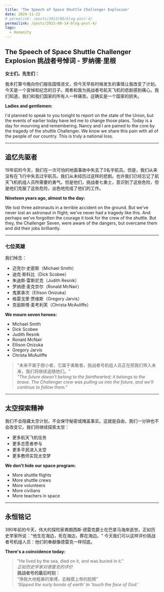 ```yaml
---
title: 'The Speech of Space Shuttle Challenger Explosion'
date: 2024-11-22
# permalink: /posts/2012/08/blog-post-4/
permailink: /posts/2015-08-14-blog-post-4/
tags:
  - Humanity
---
```


The Speech of Space Shuttle Challenger Explosion 
挑战者号悼词 - 罗纳德·里根
----

**女士们，先生们：**

我本打算今晚向你们报告国情咨文，但今天早些时候发生的事情让我改变了计划。今天是一个哀悼和纪念的日子。南希和我为挑战者号航天飞机的悲剧感到痛心。我们知道，我们和我们国家的所有人一样痛苦。这确实是一个国家的损失。

**Ladies and gentlemen:**

I'd planned to speak to you tonight to report on the state of the Union, but the events of earlier today have led me to change those plans. Today is a day for mourning and remembering. Nancy and I are pained to the core by the tragedy of the shuttle Challenger. We know we share this pain with all of the people of our country. This is truly a national loss.

---

## 追忆先驱者

19年前的今天，我们在一次可怕的地面事故中失去了3名宇航员。但是，我们从来没有在飞行中失去过宇航员。我们从未经历过这样的悲剧。也许我们已经忘记了航天飞机机组人员所需要的勇气。但是他们，挑战者七勇士，意识到了这些危险，但是他们克服了这些危险，出色地完成了他们的工作。

**Nineteen years ago, almost to the day:**

We lost three astronauts in a terrible accident on the ground. But we've never lost an astronaut in flight; we've never had a tragedy like this. And perhaps we've forgotten the courage it took for the crew of the shuttle. But they, the Challenger Seven, were aware of the dangers, but overcame them and did their jobs brilliantly.

---

### 七位英雄

我们悼念：
- 迈克尔·史密斯（Michael Smith）
- 迪克·斯科比（Dick Scobee）
- 朱迪斯·雷斯尼克（Judith Resnik）
- 罗纳德·麦克奈尔（Ronald McNair）
- 鬼冢承次（Ellison Onizuka）
- 格雷戈里·贾维斯（Gregory Jarvis）
- 克丽斯塔·麦考利芙（Christa McAuliffe）

**We mourn seven heroes:**
- Michael Smith
- Dick Scobee 
- Judith Resnik
- Ronald McNair
- Ellison Onizuka
- Gregory Jarvis
- Christa McAuliffe

> "未来不属于胆小者，它属于勇敢者。挑战者号机组人员正在把我们带入未来，我们将继续追随他们。"  
> *"The future doesn't belong to the fainthearted; it belongs to the brave. The Challenger crew was pulling us into the future, and we'll continue to follow them."*

---

## 太空探索精神

我们不会隐藏太空计划，不会保守秘密或掩盖事实。这就是自由，我们一分钟也不会改变它。我们将继续探索太空：
- 更多航天飞机任务
- 更多志愿者参与
- 更多平民进入太空
- 更多教师实现太空梦

**We don't hide our space program:**
- More shuttle flights
- More shuttle crews 
- More volunteers
- More civilians
- More teachers in space

---

## 永恒铭记

390年前的今天，伟大的探险家弗朗西斯·德雷克爵士在巴拿马海岸逝世。正如历史学家所说："他生在海边，死在海边，葬在海边。" 今天我们可以这样评价挑战者号机组人员：他们的奉献像德雷克一样彻底。

**There's a coincidence today:**
> "He lived by the sea, died on it, and was buried in it."  
> *正如历史学家对德雷克的评价*  
> **挑战者号的最后时刻：**  
> "挣脱大地粗暴的束缚，去触摸上帝的脸颊"  
> *'Slipped the surly bonds of earth' to 'touch the face of God.'*
